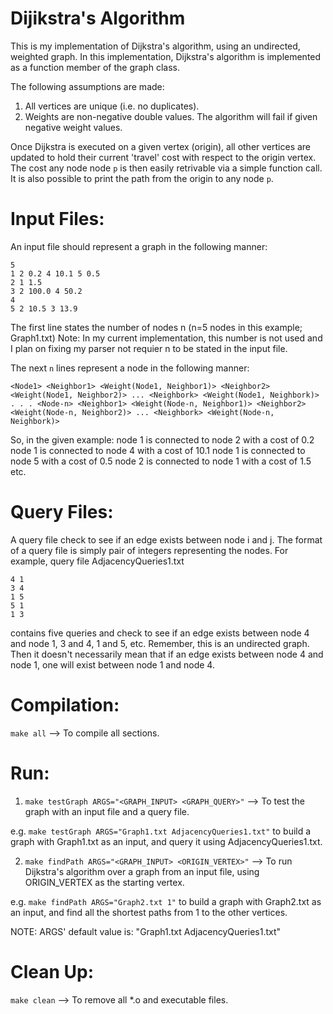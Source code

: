 # Dijikstra's Algorithm

This is my implementation of Dijkstra's algorithm, using an undirected, weighted graph.
In this implementation, Dijkstra's algorithm is implemented as a function member of the graph class.

The following assumptions are made:
 
1) All vertices are unique (i.e. no duplicates).
2) Weights are non-negative double values. The algorithm will fail if given negative weight values.
 
Once Dijkstra is executed on a given vertex (origin), all other vertices are updated to hold their
current 'travel' cost with respect to the origin vertex. The cost any node node `p` is then easily retrivable via a simple
function call. It is also possible to print the path from the origin to any node `p`.

Input Files:
============
An input file should represent a graph in the following manner:

	5
	1 2 0.2 4 10.1 5 0.5
	2 1 1.5
	3 2 100.0 4 50.2
	4 
	5 2 10.5 3 13.9

The first line states the number of nodes n (n=5 nodes in this example; Graph1.txt)
Note: In my current implementation, this number is not used and I plan on fixing
my parser not requier n to be stated in the input file.

The next `n` lines represent a node in the following manner:

`<Node1> <Neighbor1> <Weight(Node1, Neighbor1)> <Neighbor2> <Weight(Node1, Neighbor2)> ... <Neighbork> <Weight(Node1, Neighbork)>
.
.
.
<Node-n> <Neighbor1> <Weight(Node-n, Neighbor1)> <Neighbor2> <Weight(Node-n, Neighbor2)> ... <Neighbork> <Weight(Node-n, Neighbork)>`

So, in the given example:
node 1 is connected to node 2 with a cost of 0.2
node 1 is connected to node 4 with a cost of 10.1
node 1 is connected to node 5 with a cost of 0.5
node 2 is connected to node 1 with a cost of 1.5
etc.

Query Files:
============
A query file check to see if an edge exists between node i and j.
The format of a query file is simply pair of integers representing the nodes.
For example, query file AdjacencyQueries1.txt

	4 1
	3 4
	1 5
	5 1
	1 3

contains five queries and check to see if an edge exists between node 4 and node 1, 3 and 4, 1 and 5, etc.
Remember, this is an undirected graph. Then it doesn't necessarily mean that if an edge exists between node 4 and node 1,
one will exist between node 1 and node 4.


Compilation:
============

`make all` --> To compile all sections.

Run:
====
1) `make testGraph ARGS="<GRAPH_INPUT> <GRAPH_QUERY>"` --> To test the graph with an input file and a query file.

e.g. `make testGraph ARGS="Graph1.txt AdjacencyQueries1.txt"`
to build a graph with Graph1.txt as an input, and query it using AdjacencyQueries1.txt.

2) `make findPath ARGS="<GRAPH_INPUT> <ORIGIN_VERTEX>"` --> To run Dijkstra's algorithm over a graph from an input file, using
	ORIGIN_VERTEX as the starting vertex.

e.g. `make findPath ARGS="Graph2.txt 1"`
to build a graph with Graph2.txt as an input, and find all the shortest paths from 1
to the other vertices.

NOTE: ARGS' default value is: "Graph1.txt AdjacencyQueries1.txt"

Clean Up:
=========
`make clean` --> To remove all *.o and executable files.
